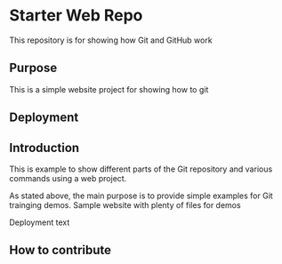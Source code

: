 # Starter Web Repo

This repository is for showing how Git and GitHub work

## Purpose
This is a simple website project for showing how to git
## Deployment

## Introduction
This is example to show different parts of the Git repository and various commands using a web project.

As stated above, the main purpose is to provide simple examples for Git trainging demos.
Sample website with plenty of files for demos

Deployment text 
## How to contribute
